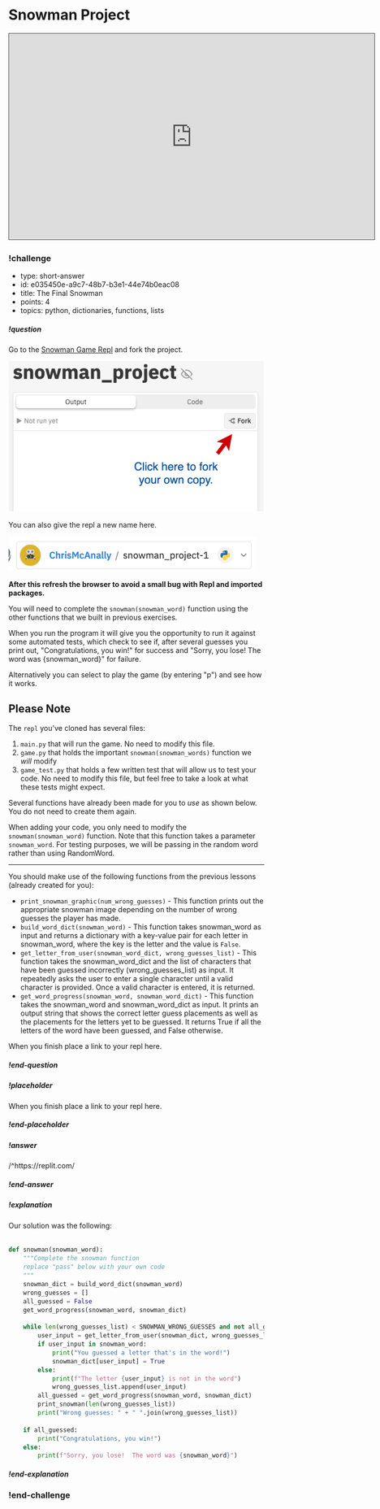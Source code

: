 # Snowman Project

<iframe src="https://adaacademy.hosted.panopto.com/Panopto/Pages/Embed.aspx?id=6bb27215-9ce6-4b0d-b054-ae1b01594d08&autoplay=false&offerviewer=true&showtitle=true&showbrand=false&captions=true&interactivity=all" height="405" width="720" style="border: 1px solid #464646;" allowfullscreen allow="autoplay"></iframe>



<!-- >>>>>>>>>>>>>>>>>>>>>> BEGIN CHALLENGE >>>>>>>>>>>>>>>>>>>>>> -->
<!-- Replace everything in square brackets [] and remove brackets  -->

### !challenge

* type: short-answer
* id: e035450e-a9c7-48b7-b3e1-44e74b0eac08
* title: The Final Snowman
* points: 4
* topics: python, dictionaries, functions, lists

##### !question

Go to the [Snowman Game Repl](https://replit.com/@adacore/snowmanproject) and fork the project.  

![forking](images/fork_snowman.png)

You can also give the repl a new name here.

![new name](images/new-name.png)

**After this refresh the browser to avoid a small bug with Repl and imported packages.**

You will need to complete the `snowman(snowman_word)` function using the other functions that we built in previous exercises.  

When you run the program it will give you the opportunity to run it against some automated tests, which check to see if, after several guesses you print out, "Congratulations, you win!" for success and "Sorry, you lose! The word was {snowman_word}" for failure.

Alternatively you can select to play the game (by entering "p") and see how it works.

## Please Note

The `repl` you've cloned has several files:

1. `main.py` that will run the game. No need to modify this file.
1. `game.py` that holds the important `snowman(snowman_words)` function we *will* modify
1. `game_test.py` that holds a few written test that will allow us to test your code. No need to modify this file, but feel free to take a look at what these tests might expect.

Several functions have already been made for you to *use* as shown below. You do not need to create them again.

When adding your code, you only need to modify the `snowman(snowman_word)` function.  Note that this function takes a parameter `snowman_word`.  For testing purposes, we will be passing in the random word rather than using RandomWord.

---

You should make use of the following functions from the previous lessons (already created for you):

- `print_snowman_graphic(num_wrong_guesses)` - This function prints out the appropriate snowman image depending on the number of wrong guesses the player has made.
- `build_word_dict(snowman_word)` - This function takes snowman_word as input and returns a dictionary with a key-value pair for each letter in snowman_word, where the key is the letter and the value is `False`.
- `get_letter_from_user(snowman_word_dict, wrong_guesses_list)` - This function takes the snowman_word_dict and the list of characters that have been guessed incorrectly (wrong_guesses_list) as input. It repeatedly asks the user to enter a single character until a valid character is provided. Once a valid character is entered, it is returned.
- `get_word_progress(snowman_word, snowman_word_dict)` - This function takes the snowman_word and snowman_word_dict as input. It prints an output string that shows the correct letter guess placements as well as the placements for the letters yet to be guessed. It returns True if all the letters of the word have been guessed, and False otherwise.


When you finish place a link to your repl here.

##### !end-question

##### !placeholder

When you finish place a link to your repl here.

##### !end-placeholder

##### !answer

/^https\:\/\/replit\.com/

##### !end-answer

##### !explanation

Our solution was the following:

```python

def snowman(snowman_word):
    """Complete the snowman function
    replace "pass" below with your own code
    """
    snowman_dict = build_word_dict(snowman_word)
    wrong_guesses = []
    all_guessed = False
    get_word_progress(snowman_word, snowman_dict)

    while len(wrong_guesses_list) < SNOWMAN_WRONG_GUESSES and not all_guessed:
        user_input = get_letter_from_user(snowman_dict, wrong_guesses_list)
        if user_input in snowman_word:
            print("You guessed a letter that's in the word!")
            snowman_dict[user_input] = True
        else:
            print(f"The letter {user_input} is not in the word")
            wrong_guesses_list.append(user_input)
        all_guessed = get_word_progress(snowman_word, snowman_dict)
        print_snowman(len(wrong_guesses_list))
        print("Wrong guesses: " + " ".join(wrong_guesses_list))

    if all_guessed:
        print("Congratulations, you win!")
    else:
        print(f"Sorry, you lose!  The word was {snowman_word}")
```

##### !end-explanation

### !end-challenge

<!-- ======================= END CHALLENGE ======================= -->
